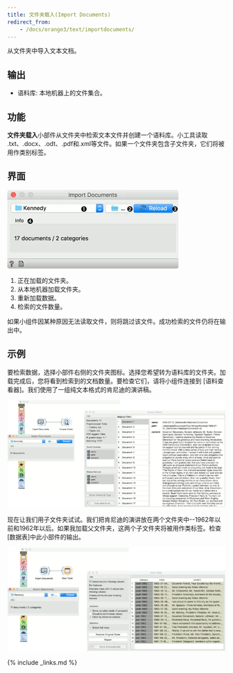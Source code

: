 ```yaml
---
title: 文件夹载入(Import Documents)
redirect_from:
    - /docs/orange3/text/importdocuments/
---
```


从文件夹中导入文本文档。




## 输出
- 语料库: 本地机器上的文件集合。

## 功能
**文件夹载入**小部件从文件夹中检索文本文件并创建一个语料库。小工具读取 .txt、.docx、.odt、.pdf和.xml等文件。如果一个文件夹包含子文件夹，它们将被用作类别标签。

## 界面
![](/assets/images/text/Import-Documents-stamped.png.webp)

1. 正在加载的文件夹。
2. 从本地机器加载文件夹。
3. 重新加载数据。
4. 检索的文件数量。
   

如果小组件因某种原因无法读取文件，则将跳过该文件。成功检索的文件仍将在输出中。

## 示例

要检索数据，选择小部件右侧的文件夹图标。选择您希望转为语料库的文件夹。加载完成后，您将看到检索到的文档数量。要检查它们，请将小组件连接到 [语料查看器]。我们使用了一组纯文本格式的肯尼迪的演讲稿。

![](/assets/images/text/Import-Documents-Example1.png.webp)

现在让我们用子文件夹试试。我们把肯尼迪的演讲放在两个文件夹中--1962年以前和1962年以后。如果我加载父文件夹，这两个子文件夹将被用作类标签。检查[数据表]中此小部件的输出。

![](/assets/images/text/Import-Documents-Example2.png.webp)

{% include _links.md %}
